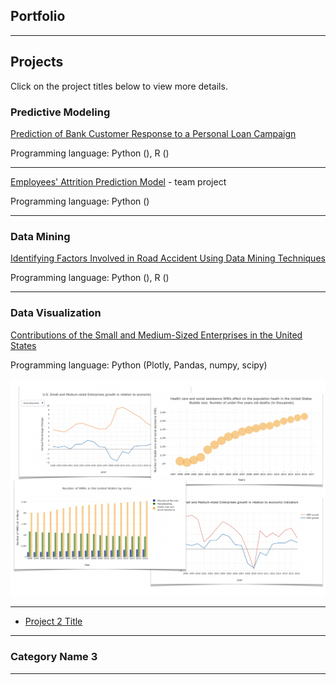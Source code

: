 ## Portfolio

---

## Projects 

Click on the project titles below to view more details.


### Predictive Modeling  

[Prediction of Bank Customer Response to a Personal Loan Campaign](/sample_page)

Programming language: Python (), R ()

<!-- <img src="images/?raw=true"/> -->

---
[Employees' Attrition Prediction Model](/pdf/sample_presentation.pdf) - team project

Programming language: Python ()

<!-- <img src="images/?raw=true"/> -->

---

### Data Mining 

[Identifying Factors Involved in Road Accident Using Data Mining Techniques](/)

Programming language: Python (), R () 

<!-- <img src="images/dummy_thumbnail.jpg?raw=true"/> --> 

---

### Data Visualization 

[Contributions of the Small and Medium-Sized Enterprises in the United States](/SME_page)

Programming language: Python (Plotly, Pandas, numpy, scipy)

<img src="images/charts overview.png?raw=true"/>

---


- [Project 2 Title](http://example.com/)

---

### Category Name 3


---
<!-- <p style="font-size:11px">Page template forked from <a href="https://github.com/evanca/quick-portfolio">evanca</a></p> -->
<!-- Remove above link if you don't want to attibute -->
